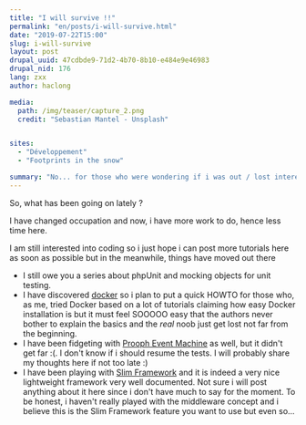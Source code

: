```yaml
---
title: "I will survive !!"
permalink: "en/posts/i-will-survive.html"
date: "2019-07-22T15:00"
slug: i-will-survive
layout: post
drupal_uuid: 47cdbde9-71d2-4b70-8b10-e484e9e46983
drupal_nid: 176
lang: zxx
author: haclong

media:
  path: /img/teaser/capture_2.png
  credit: "Sebastian Mantel - Unsplash"


sites:
  - "Développement"
  - "Footprints in the snow"

summary: "No... for those who were wondering if i was out / lost interest / dead, i am not. Things have changed on my end and i am trying to cope with everything. Just taking few minutes to keep you updated"
---
```


So, what has been going on lately ?

I have changed occupation and now, i have more work to do, hence less time here.

I am still interested into coding so i just hope i can post more tutorials here as soon as possible but in the meanwhile, things have moved out there

- I still owe you a series about phpUnit and mocking objects for unit testing.
- I have discovered <a href="https://www.docker.com/" target="_blank">docker</a> so i plan to put a quick HOWTO for those who, as me, tried Docker based on a lot of tutorials claiming how easy Docker installation is but it must feel SOOOOO easy that the authors never bother to explain the basics and the _real_ noob just get lost not far from the beginning.
- I have been fidgeting with <a href="https://proophsoftware.github.io/event-machine/" target="_blank">Prooph Event Machine</a> as well, but it didn't get far :(. I don't know if i should resume the tests. I will probably share my thoughts here if not too late :)
- I have been playing with <a href="https://www.slimframework.com/" target="_blank">Slim Framework</a> and it is indeed a very nice lightweight framework very well documented. Not sure i will post anything about it here since i don't have much to say for the moment. To be honest, i haven't really played with the middleware concept and i believe this is the Slim Framework feature you want to use but even so...
